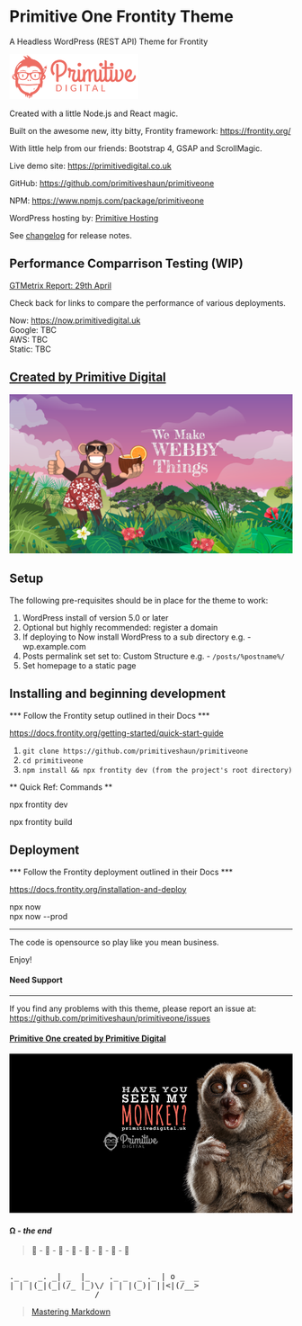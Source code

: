 # Primitive One Frontity Theme
A Headless WordPress (REST API) Theme for Frontity

![screenshot](../../img/punky.png)

Created with a little Node.js and React magic. 

Built on the awesome new, itty bitty, Frontity framework: https://frontity.org/ 

With little help from our friends: Bootstrap 4, GSAP and ScrollMagic. 

Live demo site: https://primitivedigital.co.uk  

GitHub: https://github.com/primitiveshaun/primitiveone

NPM: https://www.npmjs.com/package/primitiveone

WordPress hosting by: [Primitive Hosting](https://primitivehosting.uk/)
	
See [changelog](CHANGELOG.md) for release notes.


## Performance Comparrison Testing (WIP)

[GTMetrix Report: 29th April](https://gtmetrix.com/reports/primitivedigital.co.uk/tyY4ZsWo)

Check back for links to compare the performance of various deployments.  

Now: https://now.primitivedigital.uk  
Google: TBC  
AWS: TBC  
Static: TBC   


## [Created by Primitive Digital](https://primitivedigital.uk)

![screenshot](../../img/webby.png)

Setup
-----

The following pre-requisites should be in place for the theme to work:

1. WordPress install of version 5.0 or later
2. Optional but highly recommended: register a domain
3. If deploying to Now install WordPress to a sub directory e.g. - wp.example.com
4. Posts permalink set set to: Custom Structure e.g. - `/posts/%postname%/`
5. Set homepage to a static page


Installing and beginning development
------------------------------------

*** Follow the Frontity setup outlined in their Docs ***

https://docs.frontity.org/getting-started/quick-start-guide


1. `git clone https://github.com/primitiveshaun/primitiveone`
2. `cd primitiveone`
3. `npm install && npx frontity dev (from the project's root directory)`

** Quick Ref: Commands **

npx frontity dev  

npx frontity build  


Deployment
------------------------------------

*** Follow the Frontity deployment outlined in their Docs ***

https://docs.frontity.org/installation-and-deploy

npx now  
npx now --prod  


------------------------------------

The code is opensource so play like you mean business.

Enjoy!


#### Need Support
-------

If you find any problems with this theme, please report an issue at:  
https://github.com/primitiveshaun/primitiveone/issues

#### [Primitive One created by Primitive Digital](https://primitivedigital.uk)


![screenshot](../../img/haveyouseenit.jpg)

#### Ω - *the end*

 > 🐒 - 🐒 - 🐒 - 🐒 - 🐒 - 🐒 - 🐒 - 🐒       
<pre>                      
._ _  _. _| _  |_    ._ _  _ ._ | o _  _  
| | |(_|(_|(/_ |_)\/ | | |(_)| ||<|(/__>  
                  /                      
</pre>
> [Mastering Markdown](https://guides.github.com/features/mastering-markdown/)
